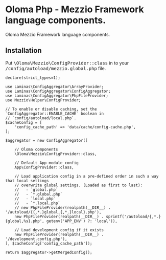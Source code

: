 
# Oloma Php - Mezzio Framework language components.

Oloma Mezzio Framework language components.

## Installation

Put <kbd>\Oloma\Mezzio\ConfigProvider::class</kbd> in to your <kbd>/config/autoload/mezzio.global.php</kbd> file.

```
declare(strict_types=1);

use Laminas\ConfigAggregator\ArrayProvider;
use Laminas\ConfigAggregator\ConfigAggregator;
use Laminas\ConfigAggregator\PhpFileProvider;
use Mezzio\Helper\ConfigProvider;

// To enable or disable caching, set the `ConfigAggregator::ENABLE_CACHE` boolean in
// `config/autoload/local.php`.
$cacheConfig = [
    'config_cache_path' => 'data/cache/config-cache.php',
];

$aggregator = new ConfigAggregator([

    // Oloma components
    \Oloma\Mezzio\ConfigProvider::class,

    // Default App module config
    App\ConfigProvider::class,

    // Load application config in a pre-defined order in such a way that local settings
    // overwrite global settings. (Loaded as first to last):
    //   - `global.php`
    //   - `*.global.php`
    //   - `local.php`
    //   - `*.local.php`
    // new PhpFileProvider(realpath(__DIR__) . '/autoload/{{,*.}global,{,*.}local}.php'),
    new PhpFileProvider(realpath(__DIR__) . sprintf('/autoload/{,*.}{global,%s}.php', getenv('APP_ENV') ?: 'local')),

    // Load development config if it exists
    new PhpFileProvider(realpath(__DIR__) . '/development.config.php'),
], $cacheConfig['config_cache_path']);

return $aggregator->getMergedConfig();
```
